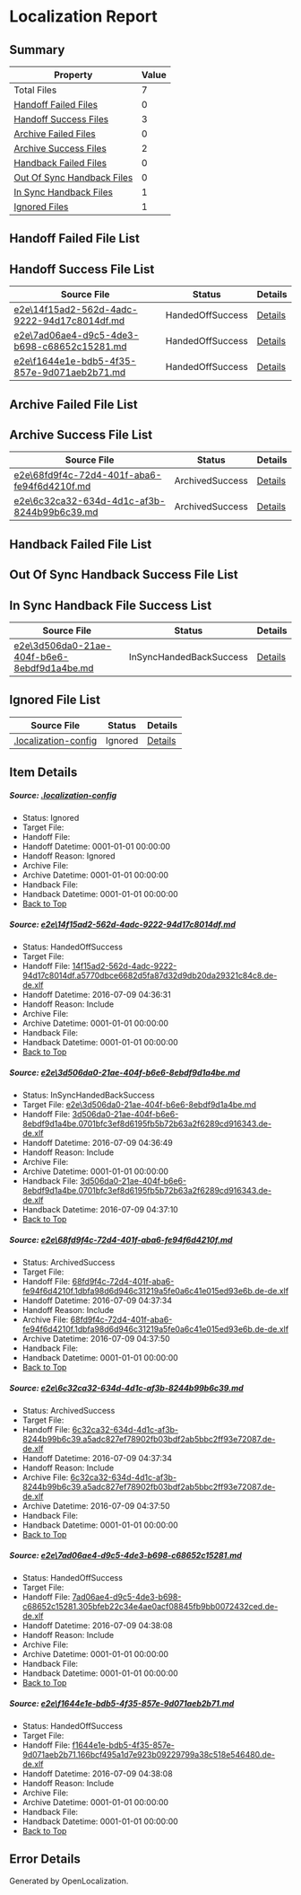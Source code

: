 # <a name='report-top'></a> Localization Report

## Summary
 Property | Value 
 -------- | ----- 
 Total Files | 7
[ Handoff Failed Files ](#handoff-failed-list)| 0
[ Handoff Success Files ](#handoff-success-list)| 3
[ Archive Failed Files ](#archive-failed-list)| 0
[ Archive Success Files ](#archive-success-list)| 2
[ Handback Failed Files ](#handback-failed-list)| 0
[ Out Of Sync Handback Files ](#outofsync-handback-success-list)| 0
[ In Sync Handback Files ](#insync-handback-success-list)| 1
[ Ignored Files ](#ignored-list)| 1

## <a name='handoff-failed-list'></a> Handoff Failed File List

## <a name='handoff-success-list'></a> Handoff Success File List
 Source File | Status | Details 
 ----------- | ------ | ------- 
 [e2e\14f15ad2-562d-4adc-9222-94d17c8014df.md](https://github.com/OpenLocalizationTestOrg/oltest/blob/ece2de7f822937bc56f1186f0437765bd6f2af86/e2e/14f15ad2-562d-4adc-9222-94d17c8014df.md) | HandedOffSuccess | [Details](#1d5dacccfa9d5c2f0a84cf64d9626d1a303085d91)
 [e2e\7ad06ae4-d9c5-4de3-b698-c68652c15281.md](https://github.com/OpenLocalizationTestOrg/oltest/blob/379429cc35f6df673dcaef1306cce271056a0e22/e2e/7ad06ae4-d9c5-4de3-b698-c68652c15281.md) | HandedOffSuccess | [Details](#0476957a905e38a2a0e3abb5d8071e04afee05ce5)
 [e2e\f1644e1e-bdb5-4f35-857e-9d071aeb2b71.md](https://github.com/OpenLocalizationTestOrg/oltest/blob/379429cc35f6df673dcaef1306cce271056a0e22/e2e/f1644e1e-bdb5-4f35-857e-9d071aeb2b71.md) | HandedOffSuccess | [Details](#c96a73a51a3dddd6986d2909eb77539292f8f6926)

## <a name='archive-failed-list'></a> Archive Failed File List

## <a name='archive-success-list'></a> Archive Success File List
 Source File | Status | Details 
 ----------- | ------ | ------- 
 [e2e\68fd9f4c-72d4-401f-aba6-fe94f6d4210f.md](https://github.com/OpenLocalizationTestOrg/oltest/blob/d7e06d899948a2f0cb292f56473a9caa9b55607c/e2e/68fd9f4c-72d4-401f-aba6-fe94f6d4210f.md) | ArchivedSuccess | [Details](#3790a9be775c0fb629c05cc0550d88b89abcf7433)
 [e2e\6c32ca32-634d-4d1c-af3b-8244b99b6c39.md](https://github.com/OpenLocalizationTestOrg/oltest/blob/d7e06d899948a2f0cb292f56473a9caa9b55607c/e2e/6c32ca32-634d-4d1c-af3b-8244b99b6c39.md) | ArchivedSuccess | [Details](#489ae3f96bfc298c4c2a34ad6e701e5130a536314)

## <a name='handback-failed-list'></a> Handback Failed File List

## <a name='outofsync-handback-success-list'></a> Out Of Sync Handback Success File List

## <a name='insync-handback-success-list'></a> In Sync Handback File Success List
 Source File | Status | Details 
 ----------- | ------ | ------- 
 [e2e\3d506da0-21ae-404f-b6e6-8ebdf9d1a4be.md](https://github.com/OpenLocalizationTestOrg/oltest/blob/179c3c9c4c90845b7fd2e9fa1ebcedd4b87d17ab/e2e/3d506da0-21ae-404f-b6e6-8ebdf9d1a4be.md) | InSyncHandedBackSuccess | [Details](#201f8b9a6847d854ddf7f6b81c982c887dcc83c42)

## <a name='ignored-list'></a> Ignored File List
 Source File | Status | Details 
 ----------- | ------ | ------- 
 [.localization-config](https://github.com/OpenLocalizationTestOrg/oltest/blob/379429cc35f6df673dcaef1306cce271056a0e22/.localization-config) | Ignored | [Details](#3d4f252ac210baf56311d7e97dcc2db10974dbd20)

## Item Details
##### <a name='3d4f252ac210baf56311d7e97dcc2db10974dbd20'></a> Source: [.localization-config](https://github.com/OpenLocalizationTestOrg/oltest/blob/379429cc35f6df673dcaef1306cce271056a0e22/.localization-config)
* Status: Ignored
* Target File: 
* Handoff File: 
* Handoff Datetime: 0001-01-01 00:00:00
* Handoff Reason: Ignored
* Archive File: 
* Archive Datetime: 0001-01-01 00:00:00
* Handback File: 
* Handback Datetime: 0001-01-01 00:00:00
* [Back to Top](#report-top)

##### <a name='1d5dacccfa9d5c2f0a84cf64d9626d1a303085d91'></a> Source: [e2e\14f15ad2-562d-4adc-9222-94d17c8014df.md](https://github.com/OpenLocalizationTestOrg/oltest/blob/ece2de7f822937bc56f1186f0437765bd6f2af86/e2e/14f15ad2-562d-4adc-9222-94d17c8014df.md)
* Status: HandedOffSuccess
* Target File: 
* Handoff File: [14f15ad2-562d-4adc-9222-94d17c8014df.a5770dbce6682d5fa87d32d9db20da29321c84c8.de-de.xlf](https://github.com/OpenLocalizationTestOrg/olhandoff-e2e/blob/e660388c175f551f40b87362a941403924041b5a/ol-handoff/OpenLocalizationTestOrg/oltest-dede-fly/ci/ht/14f15ad2-562d-4adc-9222-94d17c8014df.a5770dbce6682d5fa87d32d9db20da29321c84c8.de-de.xlf)
* Handoff Datetime: 2016-07-09 04:36:31
* Handoff Reason: Include
* Archive File: 
* Archive Datetime: 0001-01-01 00:00:00
* Handback File: 
* Handback Datetime: 0001-01-01 00:00:00
* [Back to Top](#report-top)

##### <a name='201f8b9a6847d854ddf7f6b81c982c887dcc83c42'></a> Source: [e2e\3d506da0-21ae-404f-b6e6-8ebdf9d1a4be.md](https://github.com/OpenLocalizationTestOrg/oltest/blob/179c3c9c4c90845b7fd2e9fa1ebcedd4b87d17ab/e2e/3d506da0-21ae-404f-b6e6-8ebdf9d1a4be.md)
* Status: InSyncHandedBackSuccess
* Target File: [e2e\3d506da0-21ae-404f-b6e6-8ebdf9d1a4be.md](https://github.com/OpenLocalizationTestOrg/oltest-dede-fly/blob/bfbf688a437a7792afbe0287f367fb5fc3851797/e2e/3d506da0-21ae-404f-b6e6-8ebdf9d1a4be.md)
* Handoff File: [3d506da0-21ae-404f-b6e6-8ebdf9d1a4be.0701bfc3ef8d6195fb5b72b63a2f6289cd916343.de-de.xlf](https://github.com/OpenLocalizationTestOrg/olhandoff-e2e/blob/35431f25243da64e982722ac7021244061b17698/ol-handoff/OpenLocalizationTestOrg/oltest-dede-fly/ci/ht/3d506da0-21ae-404f-b6e6-8ebdf9d1a4be.0701bfc3ef8d6195fb5b72b63a2f6289cd916343.de-de.xlf)
* Handoff Datetime: 2016-07-09 04:36:49
* Handoff Reason: Include
* Archive File: 
* Archive Datetime: 0001-01-01 00:00:00
* Handback File: [3d506da0-21ae-404f-b6e6-8ebdf9d1a4be.0701bfc3ef8d6195fb5b72b63a2f6289cd916343.de-de.xlf](https://github.com/OpenLocalizationTestOrg/olhandback-e2e/blob/60207b867ce273a88d654e4cdbbe49f72196d6b2/ol-handback/OpenLocalizationTestOrg/oltest-dede-fly/ci/ht/3d506da0-21ae-404f-b6e6-8ebdf9d1a4be.0701bfc3ef8d6195fb5b72b63a2f6289cd916343.de-de.xlf)
* Handback Datetime: 2016-07-09 04:37:10
* [Back to Top](#report-top)

##### <a name='3790a9be775c0fb629c05cc0550d88b89abcf7433'></a> Source: [e2e\68fd9f4c-72d4-401f-aba6-fe94f6d4210f.md](https://github.com/OpenLocalizationTestOrg/oltest/blob/d7e06d899948a2f0cb292f56473a9caa9b55607c/e2e/68fd9f4c-72d4-401f-aba6-fe94f6d4210f.md)
* Status: ArchivedSuccess
* Target File: 
* Handoff File: [68fd9f4c-72d4-401f-aba6-fe94f6d4210f.1dbfa98d6d946c31219a5fe0a6c41e015ed93e6b.de-de.xlf](https://github.com/OpenLocalizationTestOrg/olhandoff-e2e/blob/15bb3df251b75ffd890b617a6c1ff7537a4851f3/ol-handoff/OpenLocalizationTestOrg/oltest-dede-fly/ci/ht/68fd9f4c-72d4-401f-aba6-fe94f6d4210f.1dbfa98d6d946c31219a5fe0a6c41e015ed93e6b.de-de.xlf)
* Handoff Datetime: 2016-07-09 04:37:34
* Handoff Reason: Include
* Archive File: [68fd9f4c-72d4-401f-aba6-fe94f6d4210f.1dbfa98d6d946c31219a5fe0a6c41e015ed93e6b.de-de.xlf](https://github.com/OpenLocalizationTestOrg/olhandoff-e2e/blob/f8867e1e2a67c7a780810ef20106c948d66fca7e/ol-archive/OpenLocalizationTestOrg/oltest-dede-fly/ci/ht/68fd9f4c-72d4-401f-aba6-fe94f6d4210f.1dbfa98d6d946c31219a5fe0a6c41e015ed93e6b.de-de.xlf)
* Archive Datetime: 2016-07-09 04:37:50
* Handback File: 
* Handback Datetime: 0001-01-01 00:00:00
* [Back to Top](#report-top)

##### <a name='489ae3f96bfc298c4c2a34ad6e701e5130a536314'></a> Source: [e2e\6c32ca32-634d-4d1c-af3b-8244b99b6c39.md](https://github.com/OpenLocalizationTestOrg/oltest/blob/d7e06d899948a2f0cb292f56473a9caa9b55607c/e2e/6c32ca32-634d-4d1c-af3b-8244b99b6c39.md)
* Status: ArchivedSuccess
* Target File: 
* Handoff File: [6c32ca32-634d-4d1c-af3b-8244b99b6c39.a5adc827ef78902fb03bdf2ab5bbc2ff93e72087.de-de.xlf](https://github.com/OpenLocalizationTestOrg/olhandoff-e2e/blob/15bb3df251b75ffd890b617a6c1ff7537a4851f3/ol-handoff/OpenLocalizationTestOrg/oltest-dede-fly/ci/ht/6c32ca32-634d-4d1c-af3b-8244b99b6c39.a5adc827ef78902fb03bdf2ab5bbc2ff93e72087.de-de.xlf)
* Handoff Datetime: 2016-07-09 04:37:34
* Handoff Reason: Include
* Archive File: [6c32ca32-634d-4d1c-af3b-8244b99b6c39.a5adc827ef78902fb03bdf2ab5bbc2ff93e72087.de-de.xlf](https://github.com/OpenLocalizationTestOrg/olhandoff-e2e/blob/f8867e1e2a67c7a780810ef20106c948d66fca7e/ol-archive/OpenLocalizationTestOrg/oltest-dede-fly/ci/ht/6c32ca32-634d-4d1c-af3b-8244b99b6c39.a5adc827ef78902fb03bdf2ab5bbc2ff93e72087.de-de.xlf)
* Archive Datetime: 2016-07-09 04:37:50
* Handback File: 
* Handback Datetime: 0001-01-01 00:00:00
* [Back to Top](#report-top)

##### <a name='0476957a905e38a2a0e3abb5d8071e04afee05ce5'></a> Source: [e2e\7ad06ae4-d9c5-4de3-b698-c68652c15281.md](https://github.com/OpenLocalizationTestOrg/oltest/blob/379429cc35f6df673dcaef1306cce271056a0e22/e2e/7ad06ae4-d9c5-4de3-b698-c68652c15281.md)
* Status: HandedOffSuccess
* Target File: 
* Handoff File: [7ad06ae4-d9c5-4de3-b698-c68652c15281.305bfeb22c34e4ae0acf08845fb9bb0072432ced.de-de.xlf](https://github.com/OpenLocalizationTestOrg/olhandoff-e2e/blob/89392a106d2194459d480fa45592228341cfe6cc/ol-handoff/OpenLocalizationTestOrg/oltest-dede-fly/ci/ht/7ad06ae4-d9c5-4de3-b698-c68652c15281.305bfeb22c34e4ae0acf08845fb9bb0072432ced.de-de.xlf)
* Handoff Datetime: 2016-07-09 04:38:08
* Handoff Reason: Include
* Archive File: 
* Archive Datetime: 0001-01-01 00:00:00
* Handback File: 
* Handback Datetime: 0001-01-01 00:00:00
* [Back to Top](#report-top)

##### <a name='c96a73a51a3dddd6986d2909eb77539292f8f6926'></a> Source: [e2e\f1644e1e-bdb5-4f35-857e-9d071aeb2b71.md](https://github.com/OpenLocalizationTestOrg/oltest/blob/379429cc35f6df673dcaef1306cce271056a0e22/e2e/f1644e1e-bdb5-4f35-857e-9d071aeb2b71.md)
* Status: HandedOffSuccess
* Target File: 
* Handoff File: [f1644e1e-bdb5-4f35-857e-9d071aeb2b71.166bcf495a1d7e923b09229799a38c518e546480.de-de.xlf](https://github.com/OpenLocalizationTestOrg/olhandoff-e2e/blob/89392a106d2194459d480fa45592228341cfe6cc/ol-handoff/OpenLocalizationTestOrg/oltest-dede-fly/ci/ht/f1644e1e-bdb5-4f35-857e-9d071aeb2b71.166bcf495a1d7e923b09229799a38c518e546480.de-de.xlf)
* Handoff Datetime: 2016-07-09 04:38:08
* Handoff Reason: Include
* Archive File: 
* Archive Datetime: 0001-01-01 00:00:00
* Handback File: 
* Handback Datetime: 0001-01-01 00:00:00
* [Back to Top](#report-top)


## Error Details

Generated by OpenLocalization.
